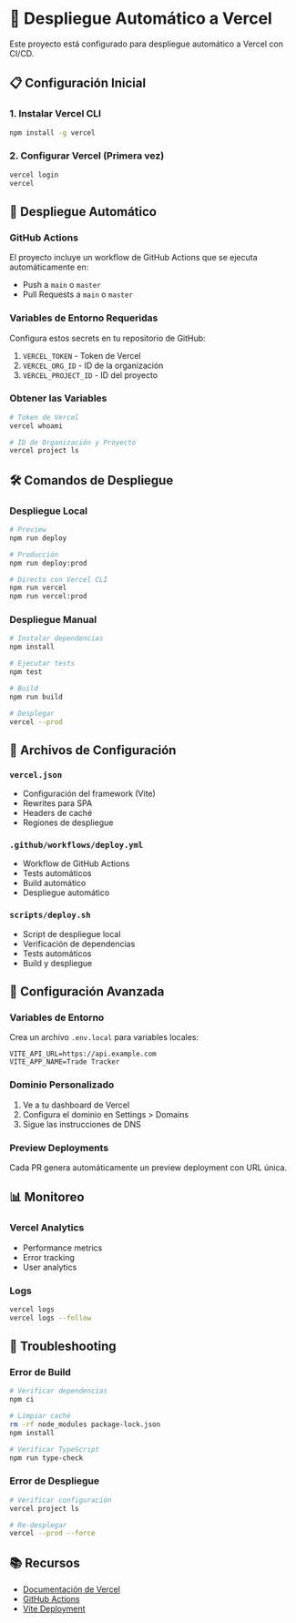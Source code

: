 # 🚀 Despliegue Automático a Vercel

Este proyecto está configurado para despliegue automático a Vercel con CI/CD.

## 📋 Configuración Inicial

### 1. Instalar Vercel CLI
```bash
npm install -g vercel
```

### 2. Configurar Vercel (Primera vez)
```bash
vercel login
vercel
```

## 🔄 Despliegue Automático

### GitHub Actions
El proyecto incluye un workflow de GitHub Actions que se ejecuta automáticamente en:
- Push a `main` o `master`
- Pull Requests a `main` o `master`

### Variables de Entorno Requeridas
Configura estos secrets en tu repositorio de GitHub:

1. `VERCEL_TOKEN` - Token de Vercel
2. `VERCEL_ORG_ID` - ID de la organización
3. `VERCEL_PROJECT_ID` - ID del proyecto

### Obtener las Variables
```bash
# Token de Vercel
vercel whoami

# ID de Organización y Proyecto
vercel project ls
```

## 🛠️ Comandos de Despliegue

### Despliegue Local
```bash
# Preview
npm run deploy

# Producción
npm run deploy:prod

# Directo con Vercel CLI
npm run vercel
npm run vercel:prod
```

### Despliegue Manual
```bash
# Instalar dependencias
npm install

# Ejecutar tests
npm test

# Build
npm run build

# Desplegar
vercel --prod
```

## 📁 Archivos de Configuración

### `vercel.json`
- Configuración del framework (Vite)
- Rewrites para SPA
- Headers de caché
- Regiones de despliegue

### `.github/workflows/deploy.yml`
- Workflow de GitHub Actions
- Tests automáticos
- Build automático
- Despliegue automático

### `scripts/deploy.sh`
- Script de despliegue local
- Verificación de dependencias
- Tests automáticos
- Build y despliegue

## 🔧 Configuración Avanzada

### Variables de Entorno
Crea un archivo `.env.local` para variables locales:
```env
VITE_API_URL=https://api.example.com
VITE_APP_NAME=Trade Tracker
```

### Dominio Personalizado
1. Ve a tu dashboard de Vercel
2. Configura el dominio en Settings > Domains
3. Sigue las instrucciones de DNS

### Preview Deployments
Cada PR genera automáticamente un preview deployment con URL única.

## 📊 Monitoreo

### Vercel Analytics
- Performance metrics
- Error tracking
- User analytics

### Logs
```bash
vercel logs
vercel logs --follow
```

## 🚨 Troubleshooting

### Error de Build
```bash
# Verificar dependencias
npm ci

# Limpiar caché
rm -rf node_modules package-lock.json
npm install

# Verificar TypeScript
npm run type-check
```

### Error de Despliegue
```bash
# Verificar configuración
vercel project ls

# Re-desplegar
vercel --prod --force
```

## 📚 Recursos

- [Documentación de Vercel](https://vercel.com/docs)
- [GitHub Actions](https://docs.github.com/en/actions)
- [Vite Deployment](https://vitejs.dev/guide/static-deploy.html) 